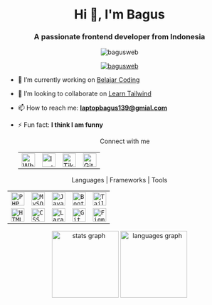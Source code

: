 
<h1 align="center">Hi 👋, I'm Bagus</h1>
<h3 align="center">A passionate frontend developer from Indonesia</h3>

<p align="center">
  <img src="https://komarev.com/ghpvc/?username=bagusweb&label=Profile%20views&color=0e75b6&style=flat" alt="bagusweb" />
</p>

<p align="center">
  <a href="https://github.com/ryo-ma/github-profile-trophy">
    <img src="https://github-profile-trophy.vercel.app/?username=bagusweb" alt="bagusweb" />
  </a>
</p>

- 🔭 I’m currently working on [Belajar Coding](https://bagusweb.github.io/belajar-coding-with-bagus)
- 👯 I’m looking to collaborate on [Learn Tailwind](https://bagusweb.github.io/learn-talwind-b/)
- 📫 How to reach me: **laptopbagus139@gmial.com**
- ⚡ Fun fact: **I think I am funny**

  <div align="center">
    <p>Connect with me</p>
    <table>
        <tr>
            <td><a href="https://wa.me/6285894493680"><img width="30" src="https://user-images.githubusercontent.com/25181517/186884152-ae609cca-8cf1-4170-b46e-4f1811729209.png" alt="WhatsApp" title="WhatsApp"/></a></td>
            <td><a href="https://www.instagram.com/lanzzz.20"><img width="30" src="https://user-images.githubusercontent.com/25181517/186884153-d46c3f5f-5f17-4fae-a6b9-f546f2ed3b36.png" alt="Instagram" title="Instagram"/></a></td>
            <td><a href="https://www.tiktok.com/@lanzstore20"><img width="30" src="https://user-images.githubusercontent.com/25181517/186884154-df2d5d59-c71d-4e96-969d-df36af82d5e6.png" alt="TikTok" title="TikTok"/></a></td>
            <td><a href="https://github.com/Bagusweb"><img width="30" src="https://user-images.githubusercontent.com/25181517/186885787-4011a347-1f68-472c-bf8b-31ed1bb4f8ce.png" alt="GitHub" title="GitHub"/></a></td>
        </tr>
    </table>
</div>
<div align="center">
    <p>Languages | Frameworks | Tools</p>
    <table>
        <tr>
            <td><code><img width="30" src="https://user-images.githubusercontent.com/25181517/183570228-6a040b9f-3ddf-47a2-a201-743121dac664.png" alt="PHP" title="PHP"/></code></td>
            <td><code><img width="30" src="https://user-images.githubusercontent.com/25181517/183896128-ec99105a-ec1a-4d85-b08b-1aa1620b2046.png" alt="MySQL" title="MySQL"/></code></td>
            <td><code><img width="30" src="https://user-images.githubusercontent.com/25181517/117447155-6a868a00-af3d-11eb-9cfe-245df15c9f3f.png" alt="JavaScript" title="JavaScript"/></code></td>
            <td><code><img width="30" src="https://user-images.githubusercontent.com/25181517/183898054-b3d693d4-dafb-4808-a509-bab54cf5de34.png" alt="Bootstrap" title="Bootstrap"/></code></td>
            <td><code><img width="30" src="https://user-images.githubusercontent.com/25181517/202896760-337261ed-ee92-4979-84c4-d4b829c7355d.png" alt="Tailwind CSS" title="Tailwind CSS"/></code></td>
        </tr>
        <tr>
            <td><code><img width="30" src="https://user-images.githubusercontent.com/25181517/183568594-85e280a7-0d7e-4d1a-9028-c8c2209e073c.png" alt="HTML" title="HTML"/></code></td>
            <td><code><img width="30" src="https://user-images.githubusercontent.com/25181517/183890598-19a0ac2d-e88a-4005-a8df-1ee36782fde1.png" alt="CSS" title="CSS"/></code></td>
            <td><code><img width="30" src="https://github.com/marwin1991/profile-technology-icons/assets/25181517/afcf1c98-544e-41fb-bf44-edba5e62809a" alt="Laravel" title="Laravel"/></code></td>
            <td><code><img width="30" src="https://user-images.githubusercontent.com/25181517/192108372-f71d70ac-7ae6-4c0d-8395-51d8870c2ef0.png" alt="Git" title="Git"/></code></td>
            <td><code><img width="30" src="https://user-images.githubusercontent.com/25181517/189715289-df3ee512-6eca-463f-a0f4-c10d94a06b2f.png" alt="Figma" title="Figma"/></code></td>
        </tr>
    </table>
</div>

<div align="center">
  <img src="https://github-readme-stats.vercel.app/api?hide_title=false&hide_rank=false&show_icons=true&include_all_commits=true&count_private=true&disable_animations=false&theme=dracula&locale=en&hide_border=false&username=Bagusweb" height="150" alt="stats graph"  />
  <img src="https://github-readme-stats.vercel.app/api/top-langs?locale=en&hide_title=false&layout=compact&card_width=320&langs_count=5&theme=dracula&hide_border=false&username=Bagusweb" height="150" alt="languages graph"  />
</div>
